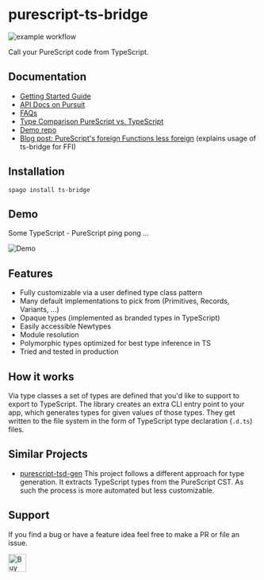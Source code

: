 # purescript-ts-bridge

![example workflow](https://github.com/thought2/purescript-ts-bridge/actions/workflows/ci.yml/badge.svg)

Call your PureScript code from TypeScript.

## Documentation

- [Getting Started Guide](docs/getting-started.md)
- [API Docs on Pursuit](https://pursuit.purescript.org/packages/purescript-ts-bridge)
- [FAQs](docs/faq.md)
- [Type Comparison PureScript vs. TypeScript](docs/type-comparison.md)
- [Demo repo](https://github.com/thought2/purescript-ts-bridge.demo)
- [Blog post: PureScript's foreign Functions less foreign](https://thought2.github.io/blog/purescript-ffi/)
  (explains usage of ts-bridge for FFI)

## Installation

```
spago install ts-bridge
```

## Demo

Some TypeScript - PureScript ping pong ...

![Demo](assets/demo.gif "Demo")

## Features

- Fully customizable via a user defined type class pattern
- Many default implementations to pick from (Primitives, Records, Variants, ...)
- Opaque types (implemented as branded types in TypeScript)
- Easily accessible Newtypes
- Module resolution
- Polymorphic types optimized for best type inference in TS
- Tried and tested in production

## How it works

Via type classes a set of types are defined that you'd like to support to export to TypeScript.
The library creates an extra CLI entry point to your app, which generates types for given values of those types. They get written to the file system in the form of TypeScript type declaration (`.d.ts`) files.

## Similar Projects

- [purescript-tsd-gen](https://github.com/minoki/purescript-tsd-gen)
  This project follows a different approach for type generation. It extracts TypeScript types from the PureScript CST. As such the process is more automated but less customizable.

## Support

If you find a bug or have a feature idea feel free to make a PR or file an issue.

<a href='https://ko-fi.com/C0C3HQFRF' target='_blank'><img height='36' style='border:0px;height:36px;' src='https://storage.ko-fi.com/cdn/kofi4.png?v=3' border='0' alt='Buy Me a Coffee at ko-fi.com' /></a>
